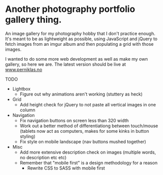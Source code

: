 # Another photography portfolio gallery thing.

An image gallery for my photography hobby that I don't practice enough. It's meant to be as lightweight as possible, using JavaScript and jQuery to fetch images from an imgur album and then populating a grid with those images.


I wanted to do some more web development as well as make my own gallery, so here we are. The latest version should be live at www.perniklas.no

TODO
* Lightbox
  * Figure out why animations aren't working (stuttery as heck)
* Grid
  * Add height check for jQuery to not paste all vertical images in one column
* Navigation
  * Fix navigation buttons on screen less than 320 width
  * Work out a better method of differentiationg between touch/mouse (tablets now act as computers, makes for some kinks in button styling)
  * Fix style on mobile landscape (nav buttons mushed together)
* Misc
  * Add more extensive description check on images (multiple words, no description etc etc)
  * Remember that "mobile first" is a design methodology for a reason
    * Rewrite CSS to SASS with mobile first
